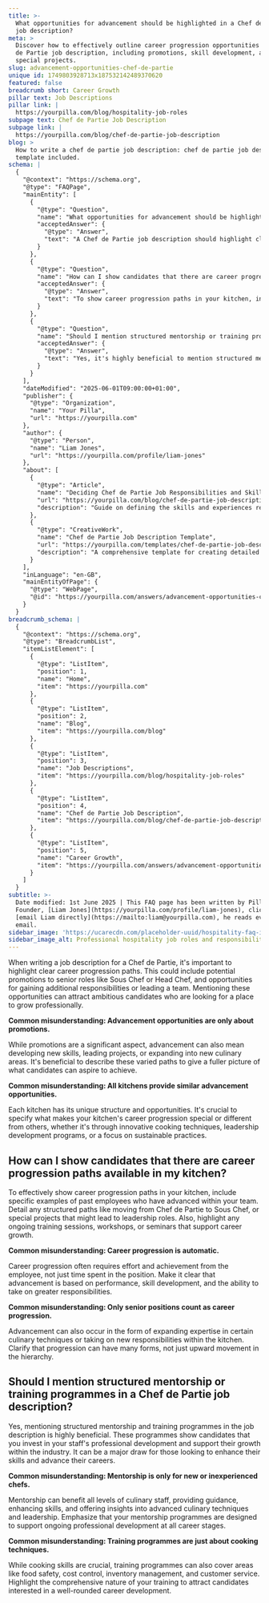 ```yaml
---
title: >-
  What opportunities for advancement should be highlighted in a Chef de Partie
  job description?
meta: >
  Discover how to effectively outline career progression opportunities in a Chef
  de Partie job description, including promotions, skill development, and
  special projects.
slug: advancement-opportunities-chef-de-partie
unique id: 1749803928713x187532142489370620
featured: false
breadcrumb short: Career Growth
pillar text: Job Descriptions
pillar link: |
  https://yourpilla.com/blog/hospitality-job-roles
subpage text: Chef de Partie Job Description
subpage link: |
  https://yourpilla.com/blog/chef-de-partie-job-description
blog: >
  How to write a chef de partie job description: chef de partie job description
  template included.
schema: |
  {
    "@context": "https://schema.org",
    "@type": "FAQPage",
    "mainEntity": [
      {
        "@type": "Question",
        "name": "What opportunities for advancement should be highlighted in a Chef de Partie job description?",
        "acceptedAnswer": {
          "@type": "Answer",
          "text": "A Chef de Partie job description should highlight clear career progression paths, including potential promotions to roles like Sous Chef or Head Chef, and opportunities for gaining additional responsibilities or leading a team. It's also beneficial to mention the opportunities for developing new skills, leading projects, or expanding into new culinary areas, showcasing the varied paths for professional growth."
        }
      },
      {
        "@type": "Question",
        "name": "How can I show candidates that there are career progression paths available in my kitchen?",
        "acceptedAnswer": {
          "@type": "Answer",
          "text": "To show career progression paths in your kitchen, include specific examples of past employees who have advanced within your team. Detail any structured paths like moving from Chef de Partie to Sous Chef, and special projects that might lead to leadership roles. Highlight ongoing training sessions, workshops, or seminars that support career growth, making it clear that advancement is based on performance, skill development, and the ability to take on greater responsibilities."
        }
      },
      {
        "@type": "Question",
        "name": "Should I mention structured mentorship or training programmes in a Chef de Partie job description?",
        "acceptedAnswer": {
          "@type": "Answer",
          "text": "Yes, it's highly beneficial to mention structured mentorship and training programmes in a Chef de Partie job description. These programmes show candidates that your establishment invests in staff's professional development and supports their growth within the industry. Emphasize that your mentorship programmes are designed to support ongoing professional development at all career stages, and mention that training can cover a broad range of topics beyond cooking techniques."
        }
      }
    ],
    "dateModified": "2025-06-01T09:00:00+01:00",
    "publisher": {
      "@type": "Organization",
      "name": "Your Pilla",
      "url": "https://yourpilla.com"
    },
    "author": {
      "@type": "Person",
      "name": "Liam Jones",
      "url": "https://yourpilla.com/profile/liam-jones"
    },
    "about": [
      {
        "@type": "Article",
        "name": "Deciding Chef de Partie Job Responsibilities and Skills",
        "url": "https://yourpilla.com/blog/chef-de-partie-job-description",
        "description": "Guide on defining the skills and experiences required from a Chef de Partie, including job responsibilities and necessary qualities."
      },
      {
        "@type": "CreativeWork",
        "name": "Chef de Partie Job Description Template",
        "url": "https://yourpilla.com/templates/chef-de-partie-job-description",
        "description": "A comprehensive template for creating detailed job descriptions for the role of Chef de Partie, highlighting required skills and potential career paths."
      }
    ],
    "inLanguage": "en-GB",
    "mainEntityOfPage": {
      "@type": "WebPage",
      "@id": "https://yourpilla.com/answers/advancement-opportunities-chef-de-partie"
    }
  }
breadcrumb_schema: |
  {
    "@context": "https://schema.org",
    "@type": "BreadcrumbList",
    "itemListElement": [
      {
        "@type": "ListItem",
        "position": 1,
        "name": "Home",
        "item": "https://yourpilla.com"
      },
      {
        "@type": "ListItem",
        "position": 2,
        "name": "Blog",
        "item": "https://yourpilla.com/blog"
      },
      {
        "@type": "ListItem",
        "position": 3,
        "name": "Job Descriptions",
        "item": "https://yourpilla.com/blog/hospitality-job-roles"
      },
      {
        "@type": "ListItem",
        "position": 4,
        "name": "Chef de Partie Job Description",
        "item": "https://yourpilla.com/blog/chef-de-partie-job-description"
      },
      {
        "@type": "ListItem",
        "position": 5,
        "name": "Career Growth",
        "item": "https://yourpilla.com/answers/advancement-opportunities-chef-de-partie"
      }
    ]
  }
subtitle: >-
  Date modified: 1st June 2025 | This FAQ page has been written by Pilla
  Founder, [Liam Jones](https://yourpilla.com/profile/liam-jones), click to
  [email Liam directly](https://mailto:liam@yourpilla.com), he reads every
  email.
sidebar_image: 'https://ucarecdn.com/placeholder-uuid/hospitality-faq-image.jpg'
sidebar_image_alt: Professional hospitality job roles and responsibilities
---
```

When writing a job description for a Chef de Partie, it's important to highlight clear career progression paths. This could include potential promotions to senior roles like Sous Chef or Head Chef, and opportunities for gaining additional responsibilities or leading a team. Mentioning these opportunities can attract ambitious candidates who are looking for a place to grow professionally.

**Common misunderstanding: Advancement opportunities are only about promotions.**

While promotions are a significant aspect, advancement can also mean developing new skills, leading projects, or expanding into new culinary areas. It's beneficial to describe these varied paths to give a fuller picture of what candidates can aspire to achieve.

**Common misunderstanding: All kitchens provide similar advancement opportunities.**

Each kitchen has its unique structure and opportunities. It's crucial to specify what makes your kitchen's career progression special or different from others, whether it's through innovative cooking techniques, leadership development programs, or a focus on sustainable practices.

## How can I show candidates that there are career progression paths available in my kitchen?

To effectively show career progression paths in your kitchen, include specific examples of past employees who have advanced within your team. Detail any structured paths like moving from Chef de Partie to Sous Chef, or special projects that might lead to leadership roles. Also, highlight any ongoing training sessions, workshops, or seminars that support career growth.

**Common misunderstanding: Career progression is automatic.**

Career progression often requires effort and achievement from the employee, not just time spent in the position. Make it clear that advancement is based on performance, skill development, and the ability to take on greater responsibilities.

**Common misunderstanding: Only senior positions count as career progression.**

Advancement can also occur in the form of expanding expertise in certain culinary techniques or taking on new responsibilities within the kitchen. Clarify that progression can have many forms, not just upward movement in the hierarchy.

## Should I mention structured mentorship or training programmes in a Chef de Partie job description?

Yes, mentioning structured mentorship and training programmes in the job description is highly beneficial. These programmes show candidates that you invest in your staff's professional development and support their growth within the industry. It can be a major draw for those looking to enhance their skills and advance their careers.

**Common misunderstanding: Mentorship is only for new or inexperienced chefs.**

Mentorship can benefit all levels of culinary staff, providing guidance, enhancing skills, and offering insights into advanced culinary techniques and leadership. Emphasize that your mentorship programmes are designed to support ongoing professional development at all career stages.

**Common misunderstanding: Training programmes are just about cooking techniques.**

While cooking skills are crucial, training programmes can also cover areas like food safety, cost control, inventory management, and customer service. Highlight the comprehensive nature of your training to attract candidates interested in a well-rounded career development.
